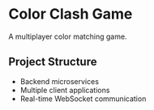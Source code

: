 # Color Clash Game

A multiplayer color matching game.

## Project Structure
- Backend microservices
- Multiple client applications
- Real-time WebSocket communication
